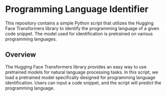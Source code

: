 
# Programming Language Identifier
This repository contains a simple Python script that utilizes the Hugging Face Transformers library to identify the programming language of a given code snippet. The model used for identification is pretrained on various programming languages.

## Overview
The Hugging Face Transformers library provides an easy way to use pretrained models for natural language processing tasks. In this script, we load a pretrained model specifically designed for programming language identification. Users can input a code snippet, and the script will predict the programming language.

